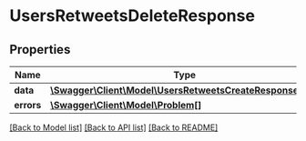 # UsersRetweetsDeleteResponse

## Properties
Name | Type | Description | Notes
------------ | ------------- | ------------- | -------------
**data** | [**\Swagger\Client\Model\UsersRetweetsCreateResponseData**](UsersRetweetsCreateResponseData.md) |  | [optional] 
**errors** | [**\Swagger\Client\Model\Problem[]**](Problem.md) |  | [optional] 

[[Back to Model list]](../../README.md#documentation-for-models) [[Back to API list]](../../README.md#documentation-for-api-endpoints) [[Back to README]](../../README.md)

